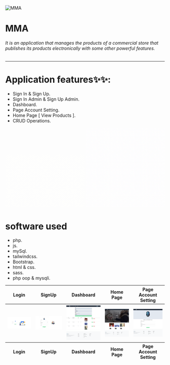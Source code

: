 <img src="http://mma1.eb2a.com/Front-End/Images/vector-login.jpg" alt="MMA" width="30%" />
<h1>MMA</h1>
<h6>It is an application that manages the products of a commercial store that publishes its products electronically with some other powerful features.</h6>
<hr />
<h1>Application features✨✨:</h1>
<ul>
    <li>Sign In & Sign Up.</li>
    <li>Sign In Admin & Sign Up Admin.</li>
    <li>Dashboard.</li>
    <li>Page Account Setting.</li>
    <li>Home Page [ View Products ].</li>
    <li>CRUD Operations.</li>
</ul>
<img src="./Design/77169-buy-and-sell-online.gif" width="250px" alt="e-commerce-gif">
<img src="./Design/66631-ecommerce.gif" width="250px" alt="e-commerce-gif">
<h1>software used</h1>
<ul>
    <li>php.</li>
    <li>js.</li>
    <li>mySql.</li>
    <li>tailwindcss.</li>
    <li>Bootstrap.</li>
    <li>html & css.</li>
    <li>sass.</li>
    <li>php oop & mysqli.</li>
</ul>
<table>
  <thead>
    <tr>
      <th>Login</th>
      <th>SignUp</th>
      <th>Dashboard</th>
      <th>Home Page</th>
      <th>Page Account Setting</th>
    </tr>
  </thead>
  <tbody>
    <tr>
      <th width="600px"><img src="./Design/login.jpg"  alt="Login" /></th>
      <th width="600px"><img src="./Design/signup.jpg"  alt="SignUp" /></th>
      <th width="600px"><img src="./Design/dashbourd.png"  alt="Dashboard" /></th>
      <th width="600px"><img src="./Design/home-page.png"  alt="Home Page" /></th>
      <th width="600px"><img src="./Design/account-setting.png"  alt="Page Account Setting" /></th>
    </tr>
  </tbody>
  <tfoot>
    <tr>
      <th>Login</th>
      <th>SignUp</th>
      <th>Dashboard</th>
      <th>Home Page</th>
      <th>Page Account Setting</th>
    </tr>
  </tfoot>
</table>
